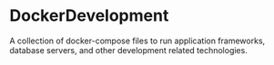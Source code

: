 # DockerDevelopment
A collection of docker-compose files to run application frameworks, database servers, and other development related technologies.
